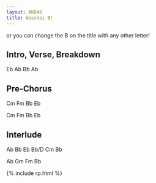 ```yaml
---
layout: AKB48
title: Wasshoi B!
---
```

or you can change the B on the title with any other letter!

## Intro, Verse, Breakdown 
Eb Ab Bb Ab 

## Pre-Chorus 
Cm Fm Bb Eb 

Cm Fm Bb Eb 

## Interlude 
Ab Bb Eb Bb/D Cm Bb 

Ab Gm Fm Bb 

{% include rp.html %}
